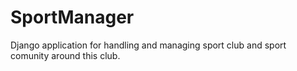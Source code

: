 # SportManager
Django application for handling and managing sport club and sport comunity around this club.  
